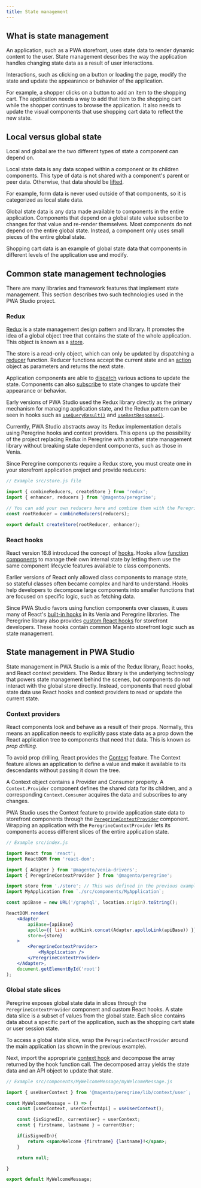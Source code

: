 ```yaml
---
title: State management
---
```


<!-- TODO: publish this under the technologies/basic-concepts directory -->

## What is state management

An application, such as a PWA storefront, uses state data to render dynamic content to the user.
State management describes the way the application handles changing state data as a result of user interactions.

Interactions, such as clicking on a button or loading the page, modify the state and update the appearance or behavior of the application.

For example, a shopper clicks on a button to add an item to the shopping cart.
The application needs a way to add that item to the shopping cart while the shopper continues to browse the application.
It also needs to update the visual components that use shopping cart data to reflect the new state.

## Local versus global state

Local and global are the two different types of state a component can depend on.

Local state data is any data scoped within a component or its children components.
This type of data is not shared with a component's parent or peer data.
Otherwise, that data should be [lifted][].

For example, form data is never used outside of that components, so
it is categorized as local state data.

Global state data is any data made available to components in the entire application.
Components that depend on a global state value subscribe to changes for that value and re-render themselves.
Most components do not depend on the entire global state.
Instead, a component only uses small pieces of the entire global state.

Shopping cart data is an example of global state data that components in different levels of the application use and modify.

## Common state management technologies

There are many libraries and framework features that implement state management.
This section describes two such technologies used in the PWA Studio project.

### Redux

[Redux][] is a state management design pattern and library.
It promotes the idea of a global object tree that contains the state of the whole application.
This object is known as a [store][].

The store is a read-only object, which can only be updated by dispatching a [reducer][] function.
Reducer functions accept the current state and an [action][] object as parameters and returns the next state.

Application components are able to [dispatch][] various actions to update the state.
Components can also [subscribe][] to state changes to update their appearance or behavior.

Early versions of PWA Studio used the Redux library directly as the primary mechanism for managing application state,
and the Redux pattern can be seen in hooks such as [`useQueryResult()`][] and [`useRestResponse()`][].

Currently, PWA Studio abstracts away its Redux implementation details using Peregrine hooks and context providers.
This opens up the possibility of the project replacing Redux in Peregrine with another state management library without breaking state dependent components, such as those in Venia.

Since Peregrine components require a Redux store, you must create one in your storefront application project and provide reducers:

```jsx
// Example src/store.js file

import { combineReducers, createStore } from 'redux';
import { enhancer, reducers } from '@magento/peregrine';

// You can add your own reducers here and combine them with the Peregrine exports.
const rootReducer = combineReducers(reducers);

export default createStore(rootReducer, enhancer);
```

### React hooks

React version 16.8 introduced the concept of [hooks][].
Hooks allow [function components][] to manage their own internal state by letting them use the same component lifecycle features available to class components.

Earlier versions of React only allowed class components to manage state,
so stateful classes often became complex and hard to understand.
Hooks help developers to decompose large components into smaller functions that are focused on specific logic, such as fetching data.

Since PWA Studio favors using function components over classes, it uses many of React's [built-in hooks][] in its Venia and Peregrine libraries.
The Peregrine library also provides [custom React hooks][] for storefront developers.
These hooks contain common Magento storefront logic such as state management.

## State management in PWA Studio

State management in PWA Studio is a mix of the Redux library, React hooks, and React context providers.
The Redux library is the underlying technology that powers state management behind the scenes, but
components do not interact with the global store directly.
Instead, components that need global state data use React hooks and context providers to read or update the current state.

### Context providers

React components look and behave as a result of their props.
Normally, this means an application needs to explicitly pass state data as a prop down the React application tree to components that need that data.
This is known as _prop drilling_.

To avoid prop drilling, React provides the [Context][] feature.
The Context feature allows an application to define a value and make it available to its descendants without passing it down the tree.

A Context object contains a Provider and Consumer property.
A `Context.Provider` component defines the shared data for its children, and
a corresponding `Context.Consumer` acquires the data and subscribes to any changes.

PWA Studio uses the Context feature to provide application state data to storefront components through the [`PeregrineContextProvider`][] component.
Wrapping an application with the `PeregrineContextProvider` lets its components access different slices of the entire application state.

```jsx
// Example src/index.js

import React from 'react';
import ReactDOM from 'react-dom';

import { Adapter } from '@magento/venia-drivers';
import { PeregrineContextProvider } from '@magento/peregrine';

import store from './store'; // This was defined in the previous example
import MyApplication from `./src/components/MyApplication`;

const apiBase = new URL('/graphql', location.origin).toString();

ReactDOM.render(
    <Adapter
        apiBase={apiBase}
        apollo={{ link: authLink.concat(Adapter.apolloLink(apiBase)) }}
        store={store}
    >
        <PeregrineContextProvider>
            <MyApplication />
        </PeregrineContextProvider>
    </Adapter>,
    document.getElementById('root')
);

```

### Global state slices

Peregrine exposes global state data in slices through the `PeregrineContextProvider` component and custom React hooks.
A state data slice is a subset of values from the global state.
Each slice contains data about a specific part of the application, such as the shopping cart state or user session state.

To access a global state slice, wrap the `PeregrineContextProvider` around the main application (as shown in the previous example).

Next, import the appropriate [context hook][] and decompose the array returned by the hook function call.
The decomposed array yields the state data and an API object to update that state.

```jsx
// Example src/components/MyWelcomeMessage/myWelcomeMessage.js

import { useUserContext } from '@magento/peregrine/lib/context/user`;

const MyWelcomeMessage = () => {
    const [userContext, userContextApi] = useUserContext();

    const {isSignedIn, currentUser} = userContext;
    const { firstname, lastname } = currentUser;

    if(isSignedIn){
        return <span>Welcome {firstname} {lastname}!</span>;
    }

    return null;

}

export default MyWelcomeMessage;
```

<!-- TODO: Update these links to point to master before publishing -->
[`usequeryresult()`]: https://github.com/magento/pwa-studio/blob/develop/packages/peregrine/lib/hooks/useQueryResult.js
[`userestresponse()`]: https://github.com/magento/pwa-studio/blob/develop/packages/peregrine/lib/hooks/useRestResponse.js
[`peregrinecontextprovider`]: https://github.com/magento/pwa-studio/blob/develop/packages/peregrine/lib/PeregrineContextProvider/peregrineContextProvider.js
[context hook]: https://github.com/magento/pwa-studio/tree/develop/packages/peregrine/lib/context

[redux]: https://redux.js.org/introduction/getting-started
[store]: https://redux.js.org/glossary#store
[reducer]: https://redux.js.org/glossary#reducer
[action]: https://redux.js.org/basics/actions
[dispatch]: https://redux.js.org/api/store#dispatchaction
[subscribe]: https://redux.js.org/api/store#subscribelistener
[hooks]: https://reactjs.org/docs/hooks-intro.html
[function components]: https://reactjs.org/docs/components-and-props.html#function-and-class-components
[built-in hooks]: https://reactjs.org/docs/hooks-reference.html
[custom react hooks]: https://reactjs.org/docs/hooks-custom.html
[context]: https://reactjs.org/docs/context.html
[lifted]: https://reactjs.org/docs/lifting-state-up.html
